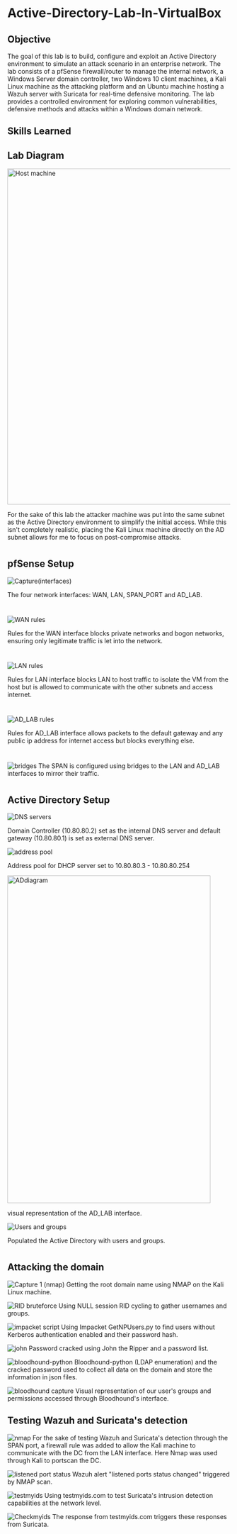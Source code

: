 # Active-Directory-Lab-In-VirtualBox

## Objective
The goal of this lab is to build, configure and exploit an Active Directory environment to simulate an attack scenario in an enterprise network. The lab consists of a pfSense firewall/router to manage the internal network, a Windows Server domain controller, two Windows 10 client machines, a Kali Linux machine as the attacking platform and an Ubuntu machine hosting a Wazuh server with Suricata for real-time defensive monitoring. The lab provides a controlled environment for exploring common vulnerabilities, defensive methods and attacks within a Windows domain network.

## Skills Learned

## Lab Diagram
<img width="773" height="758" alt="Host machine" src="https://github.com/user-attachments/assets/e608d104-711e-4896-afe1-01107ca1d433" />

For the sake of this lab the attacker machine was put into the same subnet as the Active Directory environment to simplify the initial access. While this isn't completely realistic, placing the Kali Linux machine directly on the AD subnet allows for me to focus on post-compromise attacks.

  #
## pfSense Setup

![Capture(interfaces)](https://github.com/user-attachments/assets/558f18ec-d43d-4d98-bd97-898da54f58a8)

The four network interfaces: WAN, LAN, SPAN_PORT and AD_LAB. 
#
![WAN rules](https://github.com/user-attachments/assets/10df3a98-59d7-4d5a-bb04-a7dddfb013c9)

Rules for the WAN interface blocks private networks and bogon networks, ensuring only legitimate traffic is let into the network.
#
![LAN rules](https://github.com/user-attachments/assets/f84e196f-c1f7-4bc0-a2bc-73193e3a8347)

Rules for LAN interface blocks LAN to host traffic to isolate the VM from the host but is allowed to communicate with the other subnets and access internet.
#
![AD_LAB rules](https://github.com/user-attachments/assets/fc52baeb-fcc2-47ce-aecb-14988eee6a14)

Rules for AD_LAB interface allows packets to the default gateway and any public ip address for internet access but blocks everything else.
#
![bridges](https://github.com/user-attachments/assets/f02da5b5-2914-4502-9e5f-f26937c0d1cb)
The SPAN is configured using bridges to the LAN and AD_LAB interfaces to mirror their traffic.

  #
## Active Directory Setup

![DNS servers](https://github.com/user-attachments/assets/04ed063e-4863-4321-a95b-7a352092668a)

Domain Controller (10.80.80.2) set as the internal DNS server and default gateway (10.80.80.1) is set as external DNS server. 

![address pool](https://github.com/user-attachments/assets/11003b03-2026-4b0c-a0d7-c85e28e7a40b)

Address pool for DHCP server set to 10.80.80.3 - 10.80.80.254 

<img width="459" height="739" alt="ADdiagram" src="https://github.com/user-attachments/assets/8f7ff13e-fb3b-4fdc-8a94-472b66ebe7a3" />

 visual representation of the AD_LAB interface.   

![Users and groups](https://github.com/user-attachments/assets/7fa0da7f-a7b7-431f-be7f-467ab753dfa7)

Populated the Active Directory with users and groups.
  #
  
## Attacking the domain
![Capture 1 (nmap)](https://github.com/user-attachments/assets/2e67e464-8130-4236-87cb-eb26088d1144)
Getting the root domain name using NMAP on the Kali Linux machine.
  
![RID bruteforce](https://github.com/user-attachments/assets/d0ce165d-2c0d-46b1-9a8d-e458cb3715a1)
Using NULL session RID cycling to gather usernames and groups.
  
![impacket script](https://github.com/user-attachments/assets/fe60a10b-1147-4e2c-86a6-dbdb64813571)
Using Impacket GetNPUsers.py to find users without Kerberos authentication enabled and their password hash.
  
![john](https://github.com/user-attachments/assets/29df2708-a8d8-4682-be2e-20fe2f1ebd2c)
Password cracked using John the Ripper and a password list.

![bloodhound-python](https://github.com/user-attachments/assets/755c7685-4657-4152-9365-f2b9f0081e93)
Bloodhound-python (LDAP enumeration) and the cracked password used to collect all data on the domain and store the information in json files.
  
![bloodhound capture](https://github.com/user-attachments/assets/3ec1e874-b7ba-4d39-a019-b21587b49d09)
Visual representation of our user's groups and permissions accessed through Bloodhound's interface.

## Testing Wazuh and Suricata's detection

![nmap](https://github.com/user-attachments/assets/242738f3-4f95-4099-8f65-3a1d54e1f071)
For the sake of testing Wazuh and Suricata's detection through the SPAN port, a firewall rule was added to allow the Kali machine to communicate with the DC from the LAN interface. Here Nmap was used through Kali to portscan the DC.
  
![listened port status](https://github.com/user-attachments/assets/acd03ef4-6368-44b3-9cb9-b87412a9ddbd)
Wazuh alert "listened ports status changed" triggered by NMAP scan.
  
![testmyids](https://github.com/user-attachments/assets/d1a0845e-2bac-49b6-b648-0bed481334c9)
Using testmyids.com to test Suricata's intrusion detection capabilities at the network level.
  

![Checkmyids](https://github.com/user-attachments/assets/f5b0520f-78a6-4fb7-b901-191c8004520d)
The response from testmyids.com triggers these responses from Suricata. 


  

